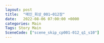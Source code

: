 ```yaml
---
layout: post
title:  "메인_회상_001~012장"
date:   2022-08-06 07:00:00 +0000
categories: Main
Tags: Story Main
SceneCode: ["scene_skip_cp001-012_q1_s10"]
---
```

